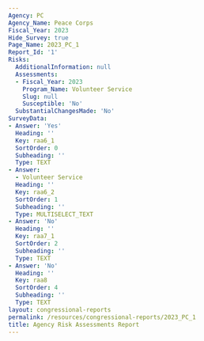 ```yaml
---
Agency: PC
Agency_Name: Peace Corps
Fiscal_Year: 2023
Hide_Survey: true
Page_Name: 2023_PC_1
Report_Id: '1'
Risks:
  AdditionalInformation: null
  Assessments:
  - Fiscal_Year: 2023
    Program_Name: Volunteer Service
    Slug: null
    Susceptible: 'No'
  SubstantialChangesMade: 'No'
SurveyData:
- Answer: 'Yes'
  Heading: ''
  Key: raa6_1
  SortOrder: 0
  Subheading: ''
  Type: TEXT
- Answer:
  - Volunteer Service
  Heading: ''
  Key: raa6_2
  SortOrder: 1
  Subheading: ''
  Type: MULTISELECT_TEXT
- Answer: 'No'
  Heading: ''
  Key: raa7_1
  SortOrder: 2
  Subheading: ''
  Type: TEXT
- Answer: 'No'
  Heading: ''
  Key: raa8
  SortOrder: 4
  Subheading: ''
  Type: TEXT
layout: congressional-reports
permalink: /resources/congressional-reports/2023_PC_1
title: Agency Risk Assessments Report
---
```

